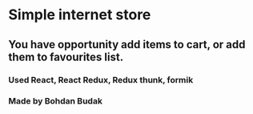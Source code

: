 # Simple internet store
## You have opportunity add items to cart, or add them to favourites list. 
### Used React, React Redux, Redux thunk, formik
### Made by Bohdan Budak








